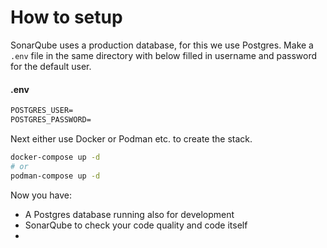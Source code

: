 # How to setup

SonarQube uses a production database, for this we use Postgres. Make a `.env` file in the same directory with below filled in username and password for the default user.

#### .env

```txt
POSTGRES_USER=
POSTGRES_PASSWORD=
```

Next either use Docker or Podman etc. to create the stack.

```bash
docker-compose up -d
# or
podman-compose up -d
```

Now you have:

- A Postgres database running also for development 
- SonarQube to check your code quality and code itself
- 
